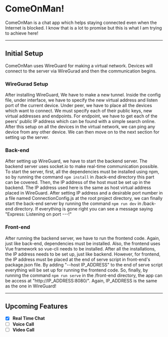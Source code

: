 # ComeOnMan!

ComeOnMan is a chat app which helps staying connected even when the Internet is blocked. I know that is a lot to promise but this is what I am trying to achieve here!
***

## Initial Setup
ComeOnMan uses WireGuard for making a virtual network. Devices will connect to the server via WireGurad and then the communication begins.

### WireGurad Setup

After installing WireGuard, We have to make a new tunnel. Inside the config file, under interface, we have to specify the new virtual address and listen port of the current device. Under peer, we have to place all the devices which want to connect. We must specify each of their public keys, new virtual addresses and endpoints. For endpoint, we have to get each of the peers' public IP address which can be found with a simple search online. After this setup on all the devices in the virtual network, we can ping any device from any other device. We can then move on to the next section for setting up the server.

### Back-end
After setting up WireGuard, we have to start the backend server. The backend server uses socket.io to make real-time communication possible. To start the server, first, all the dependencies must be installed using npm, so by running the command `npm install` in /back-end directory this part can be covered. Then, the IP address of the host must be set up in the backend. The IP address used here is the same as host virtual address placed in WireGuard. After setting IP address and a desirable port number in a file named ConnectionConfig.js at the root project directory, we can finally start the back-end server by running the command `npm run dev` in /back-end directory. If everything is gone right you can see a message saying "Express: Listening on port ---!"

### Front-end
After running the backend server, we have to run the frontend code. Again, just like back-end, dependencies must be installed. Also, the frontend uses Vue framework so vue-cli needs to be installed. After all the installations, the IP address needs to be set up, just like backend. However, for frontend, the IP address must be placed at the end of serve script in front-end's package.json file. By adding "--host IP_ADDRESS" to the end of serve script everything will be set up for running the frontend code. So, finally, by running the command `npm run serve` in the /front-end directory, the app can be access at "http://IP_ADDRESS:8080/". Again, IP_ADDRESS is the same as the one in WireGuard!

***
## Upcoming Features
- [x] **Real Time Chat**
- [ ] **Voice Call**
- [ ] **Video Call**